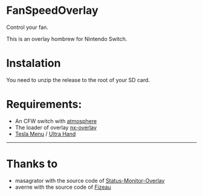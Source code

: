 # FanSpeedOverlay
Control your fan.

This is an overlay hombrew for Nintendo Switch.


# Instalation
You need to unzip the release to the root of your SD card.


# Requirements:
- An CFW switch with [atmosphere](https://github.com/Atmosphere-NX/Atmosphere)
- The loader of overlay [nx-overlay](https://github.com/WerWolv/nx-ovlloader)
- [Tesla Menu](https://github.com/WerWolv/Tesla-Menu) / [Ultra Hand](https://github.com/ppkantorski/Ultrahand-Overlay)

---
# Thanks to
- masagrator with the source code of [Status-Monitor-Overlay](https://github.com/masagrator/Status-Monitor-Overlay)
- averne with the source code of [Fizeau](https://github.com/averne/Fizeau)
